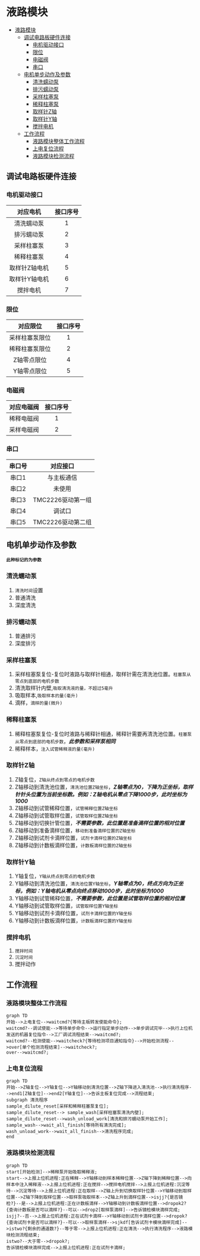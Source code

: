 # 液路模块
<!-- TOC -->

- [液路模块](#液路模块)
  - [调试电路板硬件连接](#调试电路板硬件连接)
    - [电机驱动接口](#电机驱动接口)
    - [限位](#限位)
    - [电磁阀](#电磁阀)
    - [串口](#串口)
  - [电机单步动作及参数](#电机单步动作及参数)
    - [清洗蠕动泵](#清洗蠕动泵)
    - [排污蠕动泵](#排污蠕动泵)
    - [采样柱塞泵](#采样柱塞泵)
    - [稀释柱塞泵](#稀释柱塞泵)
    - [取样针Z轴](#取样针z轴)
    - [取样针Y轴](#取样针y轴)
    - [搅拌电机](#搅拌电机)
  - [工作流程](#工作流程)
    - [液路模块整体工作流程](#液路模块整体工作流程)
    - [上电复位流程](#上电复位流程)
    - [液路模块检测流程](#液路模块检测流程)

<!-- /TOC -->
## 调试电路板硬件连接

### 电机驱动接口

| 对应电机     | 接口序号 |
|:--------:|:----:|
| 清洗蠕动泵    | 1    |
| 排污蠕动泵    | 2    |
| 采样柱塞泵    | 3    |
| 稀释柱塞泵    | 4    |
| 取样针Z轴电机  | 5    |
| 取样针Y轴电机  | 6    |
| 搅拌电机     | 7    |

### 限位

| 对应限位     | 接口序号 |
|:--------:|:----:|
| 采样柱塞泵限位  | 1    |
| 稀释柱塞泵限位  | 2    |
| Z轴零点限位   | 4    |
| Y轴零点限位   | 5    |

### 电磁阀

| 对应电磁阀 | 接口序号 |
|:--------:|:----:|
| 稀释电磁阀 | 1    |
| 采样电磁阀  | 2    |

### 串口

| 串口号 | 对应接口         |
|:---:|:------------:|
| 串口1 | 与主板通信        |
| 串口2 | 未使用          |
| 串口3 | TMC2226驱动第一组 |
| 串口4 | 调试口          |
| 串口5 | TMC2226驱动第二组 |

## 电机单步动作及参数

**`此种标记的为参数`**

### 清洗蠕动泵

1. `清洗时间`设置
2. 普通清洗
3. 深度清洗

### 排污蠕动泵

1. 普通排污
2. 深度排污

### 采样柱塞泵

1. 采样柱塞泵复位-复位时液路与取样针相通，取样针需在清洗池位置。`柱塞泵从零点到底部的电机步数`
2. 清洗取样针内壁,`吸取清洗液的量，不超过5毫升`
3. 吸取样本,`吸取样本的量(毫升)`
4. 滴样，`滴样的量(微升)`

### 稀释柱塞泵

1. 稀释柱塞泵复位-复位时液路与稀释针相通，稀释针需要再清洗池位置。`柱塞泵从零点到底部的电机步数`，***此参数和采样泵相同***
2. 稀释样本，`注入试管稀释液的量(毫升)`

### 取样针Z轴

1. Z轴复位，`Z轴从终点到零点的电机步数`
2. Z轴移动到清洗池位置，`清洗池位置Z轴坐标`，***Z轴零点为0，下降为正坐标，取样针针头位置为当前坐标数。例如：Z轴电机从零点下降1000步，此时坐标为1000***
3. Z轴移动到试管稀释位置，`试管稀释位置Z轴坐标`
4. Z轴移动到试管取样位置，`试管取样位置Z轴坐标`
5. Z轴移动到切换针管位置，***不需要参数，此位置是准备滴样位置的相对位置***
6. Z轴移动到准备滴样位置，`移动到准备滴样位置的Z轴坐标`
7. Z轴移动到试剂卡滴样位置，`试剂卡滴样位置的Z轴坐标`
8. Z轴移动到计数板滴样位置，`计数板滴样位置的Z轴坐标`

### 取样针Y轴

1. Y轴复位，`Y轴从终点到零点的电机步数`
2. Y轴移动到清洗池位置，`清洗池位置Y轴坐标`，***Y轴零点为0，终点方向为正坐标，例如：Y轴电机从零点向终点移动1000步，此时坐标为1000***
3. Y轴移动到试管稀释位置，***不需要参数，此位置是试管取样位置的相对位置***
4. Y轴移动到试管取样位置，`试管取样位置Y轴坐标`
5. Y轴移动到试剂卡滴样位置，`试剂卡滴样位置的Y轴坐标`
6. Y轴移动到计数板滴样位置，`计数板滴样位置的Y轴坐标`

### 搅拌电机

1. `搅拌时间`
2. `沉淀时间`
3. 搅拌动作

## 工作流程

### 液路模块整体工作流程

~~~mermaid
graph TD
开始-->上电复位-->waitcmd?{等待主板转发使能命令};
waitcmd?--调试使能-->等待单步命令-->运行指定单步动作-->单步调试完毕-->执行上位机发送的机器复位指令-->工厂调试流程结束-->waitcmd?;
waitcmd?--检测使能-->waitcheck?{等待检测项目通知指令}-->开始检测流程-->over[单个检测流程结束]-->waitcheck?;
over-->waitcmd?;
~~~

### 上电复位流程

~~~mermaid
graph TD
开始-->Z轴复位-->Y轴复位-->Y轴移动到清洗位置-->Z轴下降进入清洗池-->执行清洗程序-->end1[Z轴复位]-->end2[Y轴复位]-->告诉主板复位完成-->流程结束;
subgraph 清洗程序
sample_dilute_reset[采样和稀释柱塞泵复位];
sample_dilute_reset--> sample_wash[采样柱塞泵清洗内壁];
sample_dilute_reset-->wash_unload_work[清洗和排污蠕动泵开始工作];
sample_wash-->wait_all_finish[等待所有清洗完成];
wash_unload_work-->wait_all_finish-->清洗程序完成;
end
~~~

### 液路模块检测流程

~~~mermaid
graph TD
start[开始检测]-->稀释泵开始吸取稀释液;
start-->上报上位机进程:正在稀释-->Y轴移动到样本稀释位置-->Z轴下降到稀释位置-->向样本中注入稀释液-->上报上位机进程:正在搅拌-->搅拌电机搅拌-->上报上位机进程:沉淀等待-->沉淀等待-->上报上位机进程:正在取样-->Z轴上升到切换取样针位置-->Y轴移动到取样位置-->Z轴下降到取样位置-->取样泵吸取样本-->Z轴上升到滴样位置-->isjj?{是否镜检?}--是-->上报上位机进程:正在计数板滴样-->Y轴移动到计数板滴样位置-->dropok2?{查询计数板是否可以滴样?}--可以-->drop2[取样泵滴样]-->告诉镜检模块滴样完成;
isjj?--否-->上报上位机进程:正在试剂卡滴样-->Y轴移动到试剂卡滴样位置-->dropok?{查询试剂卡是否可以滴样?}--可以-->取样泵滴样-->sjkdf[告诉试剂卡模块滴样完成]-->istwo?{剩余的通道数?}--等于零-->上报上位机进程:正在清洗-->执行清洗程序-->液路模块检测流程结束;
istwo?--大于零-->dropok?;
告诉镜检模块滴样完成-->上报上位机进程:正在试剂卡滴样;
~~~
